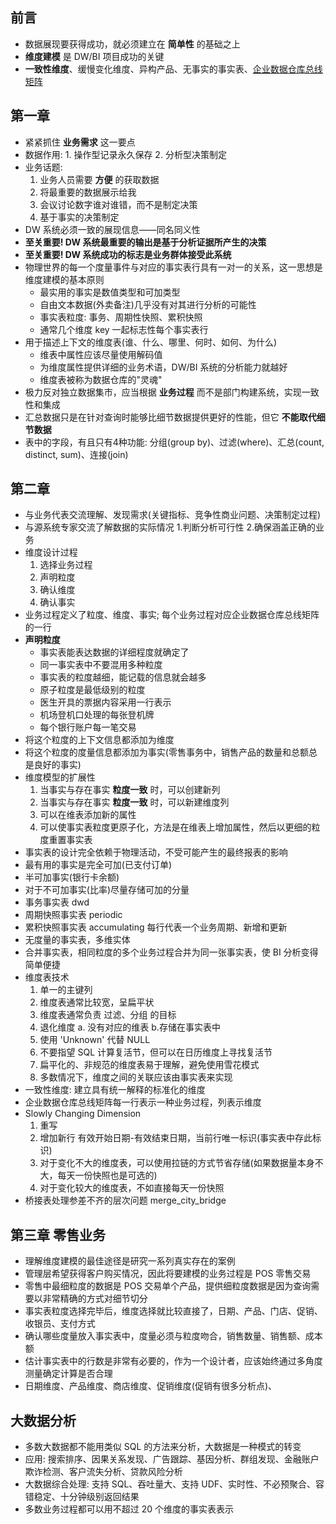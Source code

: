## 前言
* 数据展现要获得成功，就必须建立在 __简单性__ 的基础之上
* __维度建模__ 是 DW/BI 项目成功的关键
* __一致性维度__、缓慢变化维度、异构产品、无事实的事实表、[企业数据仓库总线矩阵](https://help.aliyun.com/document_detail/118629.html)

## 第一章
* 紧紧抓住 __业务需求__ 这一要点
* 数据作用: 1. 操作型记录永久保存 2. 分析型决策制定
* 业务话题:
    1. 业务人员需要 __方便__ 的获取数据
    2. 将最重要的数据展示给我
    3. 会议讨论数字谁对谁错，而不是制定决策
    4. 基于事实的决策制定
* DW 系统必须一致的展现信息——同名同义性
* __至关重要! DW 系统最重要的输出是基于分析证据所产生的决策__
* __至关重要! DW 系统成功的标志是业务群体接受此系统__
* 物理世界的每一个度量事件与对应的事实表行具有一对一的关系，这一思想是维度建模的基本原则
    * 最实用的事实是数值类型和可加类型
    * 自由文本数据(外卖备注)几乎没有对其进行分析的可能性
    * 事实表粒度: 事务、周期性快照、累积快照
    * 通常几个维度 key 一起标志性每个事实表行
* 用于描述上下文的维度表(谁、什么、哪里、何时、如何、为什么)
    * 维表中属性应该尽量使用解码值
    * 为维度属性提供详细的业务术语，DW/BI 系统的分析能力就越好
    * 维度表被称为数据仓库的"灵魂"
* 极力反对独立数据集市，应当根据 __业务过程__ 而不是部门构建系统，实现一致性和集成
* 汇总数据只是在针对查询时能够比细节数据提供更好的性能，但它 __不能取代细节数据__
* 表中的字段，有且只有4种功能: 分组(group by)、过滤(where)、汇总(count, distinct, sum)、连接(join)

## 第二章
* 与业务代表交流理解、发现需求(关键指标、竞争性商业问题、决策制定过程)
* 与源系统专家交流了解数据的实际情况 1.判断分析可行性 2.确保涵盖正确的业务
* 维度设计过程
    1. 选择业务过程
    2. 声明粒度
    3. 确认维度
    4. 确认事实
* 业务过程定义了粒度、维度、事实; 每个业务过程对应企业数据仓库总线矩阵的一行
* __声明粒度__
    * 事实表能表达数据的详细程度就确定了
    * 同一事实表中不要混用多种粒度
    * 事实表的粒度越细，能记载的信息就会越多
    * 原子粒度是最低级别的粒度
    * 医生开具的票据内容采用一行表示
    * 机场登机口处理的每张登机牌
    * 每个银行账户每一笔交易
* 将这个粒度的上下文信息都添加为维度
* 将这个粒度的度量信息都添加为事实(零售事务中，销售产品的数量和总额总是良好的事实)
* 维度模型的扩展性
    1. 当事实与存在事实 __粒度一致__ 时，可以创建新列
    2. 当事实与存在事实 __粒度一致__ 时，可以新建维度列
    3. 可以在维表添加新的属性
    4. 可以使事实表粒度更原子化，方法是在维表上增加属性，然后以更细的粒度重置事实表
* 事实表的设计完全依赖于物理活动，不受可能产生的最终报表的影响
* 最有用的事实是完全可加(已支付订单)
* 半可加事实(银行卡余额)
* 对于不可加事实(比率)尽量存储可加的分量
* 事务事实表 dwd
* 周期快照事实表 periodic
* 累积快照事实表 accumulating 每行代表一个业务周期、新增和更新
* 无度量的事实表，多维实体
* 合并事实表，相同粒度的多个业务过程合并为同一张事实表，使 BI 分析变得简单便捷
* 维度表技术
    1. 单一的主键列
    2. 维度表通常比较宽，呈扁平状
    3. 维度表通常负责 过滤、分组 的目标
    4. 退化维度 a. 没有对应的维表 b.存储在事实表中
    5. 使用 'Unknown' 代替 NULL
    6. 不要指望 SQL 计算复活节，但可以在日历维度上寻找复活节
    7. 扁平化的、非规范的维度表易于理解，避免使用雪花模式
    8. 多数情况下，维度之间的关联应该由事实表来实现
* 一致性维度: 建立具有统一解释的标准化的维度
* 企业数据仓库总线矩阵每一行表示一种业务过程，列表示维度
* Slowly Changing Dimension
    1. 重写
    2. 增加新行 有效开始日期-有效结束日期，当前行唯一标识(事实表中存此标识)
    3. 对于变化不大的维度表，可以使用拉链的方式节省存储(如果数据量本身不大，每天一份快照也是可选的)
    4. 对于变化较大的维度表，不如直接每天一份快照
* 桥接表处理参差不齐的层次问题 merge_city_bridge

## 第三章 零售业务

* 理解维度建模的最佳途径是研究一系列真实存在的案例
* 管理层希望获得客户购买情况，因此将要建模的业务过程是 POS 零售交易
* 零售中最细粒度的数据是 POS 交易单个产品，提供细粒度数据是因为查询需要以非常精确的方式对细节切分
* 事实表粒度选择完毕后，维度选择就比较直接了，日期、产品、门店、促销、收银员、支付方式
* 确认哪些度量放入事实表中，度量必须与粒度吻合，销售数量、销售额、成本额
* 估计事实表中的行数是非常有必要的，作为一个设计者，应该始终通过多角度测量确定计算是否合理
* 日期维度、产品维度、商店维度、促销维度(促销有很多分析点)、


## 大数据分析

* 多数大数据都不能用类似 SQL 的方法来分析，大数据是一种模式的转变
* 应用: 搜索排序、因果关系发现、广告跟踪、基因分析、群组发现、金融账户欺诈检测、客户流失分析、贷款风险分析
* 大数据综合处理: 支持 SQL、吞吐量大、支持 UDF、实时性、不必预聚合、容错稳定、十分钟级别返回结果
* 多数业务过程都可以用不超过 20 个维度的事实表表示